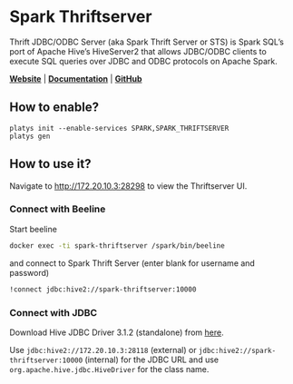 # Spark Thriftserver

Thrift JDBC/ODBC Server (aka Spark Thrift Server or STS) is Spark SQL’s port of Apache Hive’s HiveServer2 that allows JDBC/ODBC clients to execute SQL queries over JDBC and ODBC protocols on Apache Spark.

**[Website](https://spark.apache.org/)** | **[Documentation](https://spark.apache.org/docs/latest/sql-distributed-sql-engine.html#running-the-thrift-jdbcodbc-server)** | **[GitHub](https://github.com/apache/spark/tree/master/sql/hive-thriftserver)**

## How to enable?

```
platys init --enable-services SPARK,SPARK_THRIFTSERVER
platys gen
```

## How to use it?

Navigate to <http://172.20.10.3:28298> to view the Thriftserver UI.

### Connect with Beeline

Start beeline

```bash
docker exec -ti spark-thriftserver /spark/bin/beeline
```

and connect to Spark Thrift Server (enter blank for username and password)

```bash
!connect jdbc:hive2://spark-thriftserver:10000
```

### Connect with JDBC

Download Hive JDBC Driver 3.1.2 (standalone) from [here](https://repo.maven.apache.org/maven2/org/apache/hive/hive-jdbc/3.1.2/hive-jdbc-3.1.2-standalone.jar).

Use `jdbc:hive2://172.20.10.3:28118` (external) or `jdbc:hive2://spark-thriftserver:10000` (internal) for the JDBC URL and use `org.apache.hive.jdbc.HiveDriver` for the class name. 
